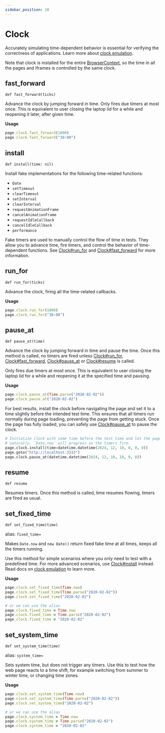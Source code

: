 ```yaml
---
sidebar_position: 10
---
```


# Clock


Accurately simulating time-dependent behavior is essential for verifying the correctness of applications. Learn more about [clock emulation](https://playwright.dev/python/docs/clock).

Note that clock is installed for the entire [BrowserContext](./browser_context), so the time
in all the pages and iframes is controlled by the same clock.

## fast_forward

```
def fast_forward(ticks)
```


Advance the clock by jumping forward in time. Only fires due timers at most once. This is equivalent to user closing the laptop lid for a while and
reopening it later, after given time.

**Usage**

```ruby
page.clock.fast_forward(1000)
page.clock.fast_forward("30:00")
```

## install

```
def install(time: nil)
```


Install fake implementations for the following time-related functions:
- `Date`
- `setTimeout`
- `clearTimeout`
- `setInterval`
- `clearInterval`
- `requestAnimationFrame`
- `cancelAnimationFrame`
- `requestIdleCallback`
- `cancelIdleCallback`
- `performance`

Fake timers are used to manually control the flow of time in tests. They allow you to advance time, fire timers, and control the behavior of time-dependent functions. See [Clock#run_for](./clock#run_for) and [Clock#fast_forward](./clock#fast_forward) for more information.

## run_for

```
def run_for(ticks)
```


Advance the clock, firing all the time-related callbacks.

**Usage**

```ruby
page.clock.run_for(1000)
page.clock.run_for("30:00")
```

## pause_at

```
def pause_at(time)
```


Advance the clock by jumping forward in time and pause the time. Once this method is called, no timers
are fired unless [Clock#run_for](./clock#run_for), [Clock#fast_forward](./clock#fast_forward), [Clock#pause_at](./clock#pause_at) or [Clock#resume](./clock#resume) is called.

Only fires due timers at most once.
This is equivalent to user closing the laptop lid for a while and reopening it at the specified time and
pausing.

**Usage**

```ruby
page.clock.pause_at(Time.parse("2020-02-02"))
page.clock.pause_at("2020-02-02")
```

For best results, install the clock before navigating the page and set it to a time slightly before the intended test time. This ensures that all timers run normally during page loading, preventing the page from getting stuck. Once the page has fully loaded, you can safely use [Clock#pause_at](./clock#pause_at) to pause the clock.

```python title="example_a455277e025b97b226ec675888cebfd13b06e296accc56892e5c4ed164cfc317.py"
# Initialize clock with some time before the test time and let the page load
# naturally. `Date.now` will progress as the timers fire.
page.clock.install(time=datetime.datetime(2024, 12, 10, 8, 0, 0))
page.goto("http://localhost:3333")
page.clock.pause_at(datetime.datetime(2024, 12, 10, 10, 0, 0))

```

## resume

```
def resume
```


Resumes timers. Once this method is called, time resumes flowing, timers are fired as usual.

## set_fixed_time

```
def set_fixed_time(time)
```
alias: `fixed_time=`


Makes `Date.now` and `new Date()` return fixed fake time at all times,
keeps all the timers running.

Use this method for simple scenarios where you only need to test with a predefined time. For more advanced scenarios, use [Clock#install](./clock#install) instead. Read docs on [clock emulation](https://playwright.dev/python/docs/clock) to learn more.

**Usage**

```ruby
page.clock.set_fixed_time(Time.now)
page.clock.set_fixed_time(Time.parse("2020-02-02"))
page.clock.set_fixed_time("2020-02-02")

# or we can use the alias
page.clock.fixed_time = Time.now
page.clock.fixed_time = Time.parse("2020-02-02")
page.clock.fixed_time = "2020-02-02"
```

## set_system_time

```
def set_system_time(time)
```
alias: `system_time=`


Sets system time, but does not trigger any timers. Use this to test how the web page reacts to a time shift, for example switching from summer to winter time, or changing time zones.

**Usage**

```ruby
page.clock.set_system_time(Time.now)
page.clock.set_system_time(Time.parse("2020-02-02"))
page.clock.set_system_time("2020-02-02")

# or we can use the alias
page.clock.system_time = Time.now
page.clock.system_time = Time.parse("2020-02-02")
page.clock.system_time = "2020-02-02"
```

